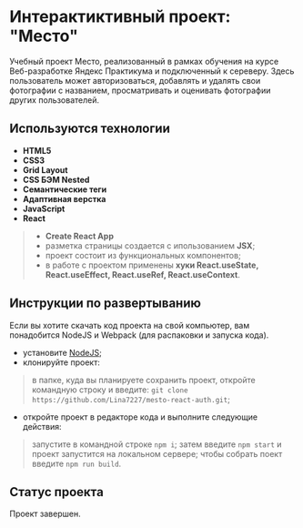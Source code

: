 # Интерактиктивный проект: "Место"

Учебный проект Место, реализованный в рамках обучения на курсе Веб-разработке Яндекс Практикума и подключенный к сереверу. Здесь пользователь может авторизоваться, добавлять и удалять свои фотографии с названием, просматривать и оценивать фотографии других пользователей. 


## Используются технологии

- **HTML5**
- **CSS3**
- **Grid Layout**
- **CSS БЭМ Nested**
- **Семантические теги**
- **Адаптивная верстка**
- **JavaScript** 
- **React**
> -  **Create React App**
> - разметка страницы создается с ипользованием **JSX**;
> - проект состоит из функциональных компонентов;
> - в работе с проектом применены **хуки React.useState, React.useEffect, React.useRef, React.useContext**.


## Инструкции по развертыванию

Если вы хотите скачать код проекта на свой компьютер, вам понадобится NodeJS и Webpack (для распаковки и запуска кода).

- установите [NodeJS](https://nodejs.org/en/download/package-manager/);
- клонируйте проект:
> в папке, куда вы планируете сохранить проект, откройте командную строку и введите: `git clone https://github.com/Lina7227/mesto-react-auth.git`;

- откройте проект в редакторе кода и выполните следующие действия:
> запустите в командной строке `npm i`;
> затем введите `npm start` и проект запустится на локальном сервере;
> чтобы собрать поект введите `npm run build`.

## Статус проекта

Проект завершен.
